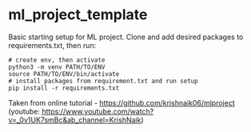 # ml_project_template

Basic starting setup for ML project. Clone and add desired packages to requirements.txt, then run:
```
# create env, then activate
python3 -m venv PATH/TO/ENV
source PATH/TO/ENV/bin/activate
# install packages from requirement.txt and run setup
pip install -r requirements.txt
```

Taken from online tutorial - https://github.com/krishnaik06/mlproject (youtube: https://www.youtube.com/watch?v=_0v1UK7smBc&ab_channel=KrishNaik)